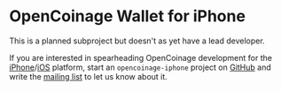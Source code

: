 OpenCoinage Wallet for iPhone
=============================

This is a planned subproject but doesn't as yet have a lead developer.

If you are interested in spearheading OpenCoinage development for the
[iPhone][]/[iOS][] platform, start an `opencoinage-iphone` project on
[GitHub][] and write the [mailing list][] to let us know about it.

[iPhone]:       http://en.wikipedia.org/wiki/IPhone
[iOS]:          http://en.wikipedia.org/wiki/IOS_(Apple)
[GitHub]:       http://github.com/
[mailing list]: http://groups.google.com/group/opencoinage

